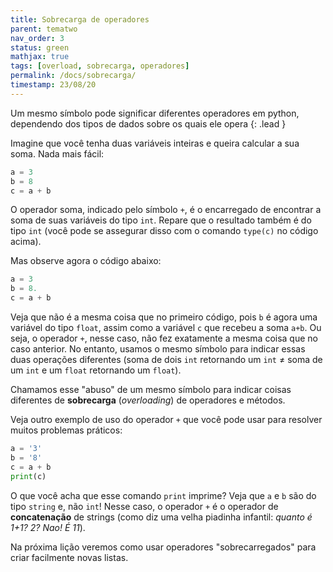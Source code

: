 ```yaml
---
title: Sobrecarga de operadores
parent: tematwo
nav_order: 3
status: green
mathjax: true
tags: [overload, sobrecarga, operadores]
permalink: /docs/sobrecarga/
timestamp: 23/08/20
---
```


Um mesmo símbolo pode significar diferentes operadores em python, dependendo dos tipos de dados sobre os quais ele opera
{: .lead }

Imagine que você tenha duas variáveis inteiras e queira calcular a sua soma. Nada mais fácil:
```python
a = 3
b = 8
c = a + b
```
O operador soma, indicado pelo símbolo `+`, é o encarregado de encontrar a soma de suas variáveis do tipo `int`. Repare que o resultado também é do tipo `int` (você pode se assegurar disso com o comando `type(c)` no código acima).

Mas observe agora o código abaixo:
```python
a = 3
b = 8.
c = a + b
```
Veja que não é a mesma coisa que no primeiro código, pois `b` é agora uma variável do tipo `float`, assim como a variável `c` que recebeu a soma `a+b`. Ou seja, o operador `+`, nesse caso, não fez exatamente a mesma coisa que no caso anterior. No entanto, usamos o mesmo símbolo para indicar essas duas operações diferentes (soma de dois `int` retornando um `int` $\neq$ soma de um `int` e um `float` retornando um `float`).

Chamamos esse "abuso" de um mesmo símbolo para indicar coisas diferentes de **sobrecarga** (*overloading*) de operadores e métodos.

Veja outro exemplo de uso do operador `+` que você pode usar para resolver muitos problemas práticos:
```python
a = '3'
b = '8'
c = a + b
print(c)
```
O que você acha que esse comando `print` imprime? Veja que `a` e `b` são do tipo `string` e, não `int`! Nesse caso, o operador `+` é o operador de **concatenação** de strings (como diz uma velha piadinha infantil: *quanto é 1+1? 2? Nao! É 11*).

Na próxima lição veremos como usar operadores "sobrecarregados" para criar facilmente novas listas.
